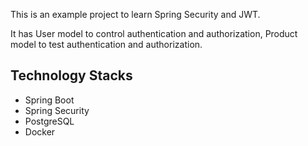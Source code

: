 This is an example project to learn Spring Security and JWT.

It has User model to control authentication and authorization, Product model to test authentication and authorization.

## Technology Stacks
+ Spring Boot
+ Spring Security
+ PostgreSQL
+ Docker
